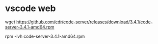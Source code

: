 # vscode web


wget https://github.com/cdr/code-server/releases/download/3.4.1/code-server-3.4.1-amd64.rpm

rpm -ivh code-server-3.4.1-amd64.rpm